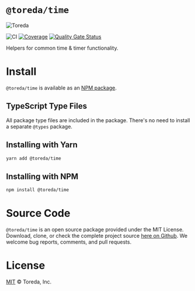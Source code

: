 

# `@toreda/time`

![Toreda](https://content.toreda.com/logo/toreda-logo.png)

![CI](https://github.com/toreda/time/workflows/CI/badge.svg?branch=master) [![Coverage](https://sonarcloud.io/api/project_badges/measure?project=toreda_time&metric=coverage)](https://sonarcloud.io/dashboard?id=toreda_time) [![Quality Gate Status](https://sonarcloud.io/api/project_badges/measure?project=toreda_time&metric=alert_status)](https://sonarcloud.io/dashboard?id=toreda_time)

Helpers for common time &amp; timer functionality.

# Install
`@toreda/time` is available as an [NPM package](https://www.npmjs.com/package/@toreda/time). 

## TypeScript Type Files
All package type files are included in the package. There's no need to install a separate `@types` package.

## Installing with Yarn

```bash
yarn add @toreda/time
```

## Installing with NPM
```bash
npm install @toreda/time
```


# Source Code
`@toreda/time` is an open source package provided under the MIT License. Download, clone, or check the complete project source [here on Github](https://www.npmjs.com/package/@toreda/time). We welcome bug reports, comments, and pull requests. 


# License

[MIT](LICENSE) &copy; Toreda, Inc.
